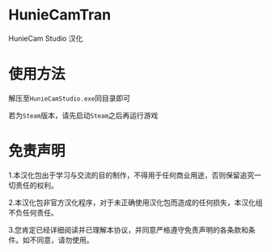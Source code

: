 # HunieCamTran
HunieCam Studio 汉化

# 使用方法
解压至`HunieCamStudio.exe`同目录即可

若为`Steam`版本，请先启动`Steam`之后再运行游戏

# 免责声明
1.本汉化包出于学习与交流的目的制作，不得用于任何商业用途，否则保留追究一切责任的权利。

2.本汉化包非官方汉化程序，对于未正确使用汉化包而造成的任何损失，本汉化组不负任何责任。

3.您肯定已经详细阅读并已理解本协议，并同意严格遵守免责声明的各条款和条件。如不同意，请勿使用。
